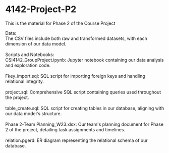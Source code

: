 # 4142-Project-P2
This is the material for Phase 2 of the Course Project<br />
	
Data:<br />
    The CSV files include both raw and transformed datasets, with each dimension of our data model.<br /><br />
Scripts and Notebooks:<br />
    CSI4142_GroupProject.ipynb: Jupyter notebook containing our data analysis and exploration code.<br /><br />
    Fkey_import.sql: SQL script for importing foreign keys and handling relational integrity.<br /><br />
    project.sql: Comprehensive SQL script containing queries used throughout the project.<br /><br />
    table_create.sql: SQL script for creating tables in our database, aligning with our data model's structure.<br /><br />
    Phase 2-Team Planning_W23.xlsx: Our team's planning document for Phase 2 of the project, detailing task assignments and timelines.<br /><br />
    relation.pgerd: ER diagram representing the relational schema of our database.<br />
